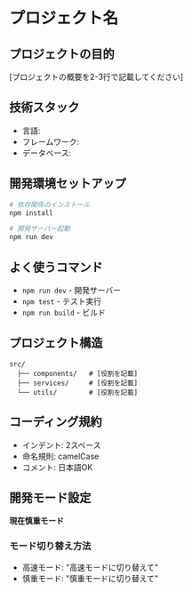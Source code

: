 # プロジェクト名

## プロジェクトの目的
[プロジェクトの概要を2-3行で記載してください]

## 技術スタック
- 言語: 
- フレームワーク: 
- データベース: 

## 開発環境セットアップ
```bash
# 依存関係のインストール
npm install

# 開発サーバー起動
npm run dev
```

## よく使うコマンド
- `npm run dev` - 開発サーバー
- `npm test` - テスト実行
- `npm run build` - ビルド

## プロジェクト構造
```
src/
  ├── components/   # [役割を記載]
  ├── services/     # [役割を記載]
  └── utils/        # [役割を記載]
```

## コーディング規約
- インデント: 2スペース
- 命名規則: camelCase
- コメント: 日本語OK

## 開発モード設定
**現在慎重モード**
<!-- 現在高速モード / 現在慎重モード のどちらかを記載 -->

### モード切り替え方法
- 高速モード: "高速モードに切り替えて"
- 慎重モード: "慎重モードに切り替えて"